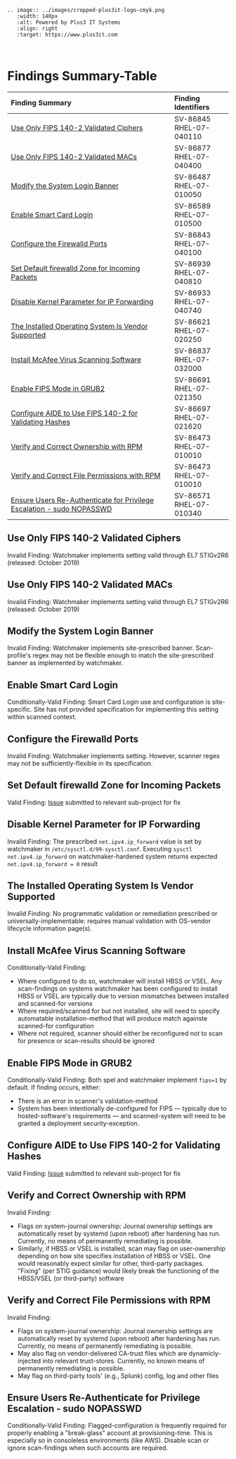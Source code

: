 ```eval_rst
.. image:: ../images/cropped-plus3it-logo-cmyk.png
   :width: 140px
   :alt: Powered by Plus3 IT Systems
   :align: right
   :target: https://www.plus3it.com
```
<br>

# Findings Summary-Table

| Finding Summary | Finding Identifiers |
|:-------------------------------------------------------|:--------------------|
| [Use Only FIPS 140-2 Validated Ciphers](#use-only-fips-140-2-validated-ciphers) | SV-86845<br/>RHEL-07-040110 |
| [Use Only FIPS 140-2 Validated MACs](#use-only-fips-140-2-validated-macs) | SV-86877<br/>RHEL-07-040400 |
| [Modify the System Login Banner](#modify-the-system-login-banner) | SV-86487<br/>RHEL-07-010050 |
| [Enable Smart Card Login](#enable-smart-card-login) | SV-86589<br/>RHEL-07-010500 |
| [Configure the Firewalld Ports](#configure-the-firewalld-ports) | SV-86843<br/>RHEL-07-040100 |
| [Set Default firewalld Zone for Incoming Packets](#set-default-firewalld-zone-for-incoming-packets) | SV-86939<br/>RHEL-07-040810 |
| [Disable Kernel Parameter for IP Forwarding](#disable-kernel-parameter-for-ip-forwarding) | SV-86933<br/>RHEL-07-040740 |
| [The Installed Operating System Is Vendor Supported](#the-installed-operating-system-is-vendor-supported) | SV-86621<br/>RHEL-07-020250 |
| [Install McAfee Virus Scanning Software](#install-mcafee-virus-scanning-software) | SV-86837<br/>RHEL-07-032000 |
| [Enable FIPS Mode in GRUB2](#enable-fips-mode-in-grub2) | SV-86691<br/>RHEL-07-021350 |
| [Configure AIDE to Use FIPS 140-2 for Validating Hashes](#configure-aide-to-use-fips-140-2-for-validating-hashes) | SV-86697<br/>RHEL-07-021620 |
| [Verify and Correct Ownership with RPM](#verify-and-correct-ownership-with-rpm) | SV-86473<br/>RHEL-07-010010 |
| [Verify and Correct File Permissions with RPM](#verify-and-correct-file-permissions-with-rpm) | SV-86473<br/>RHEL-07-010010 |
| [Ensure Users Re-Authenticate for Privilege Escalation - sudo NOPASSWD](#ensure-users-re-authenticate-for-privilege-escalation---sudo-nopasswd) | SV-86571<br/>RHEL-07-010340 |

## Use Only FIPS 140-2 Validated Ciphers

Invalid Finding: Watchmaker implements setting valid through EL7 STIGv2R6 (released: October 2019)

## Use Only FIPS 140-2 Validated MACs 

Invalid Finding:  Watchmaker implements setting valid through EL7 STIGv2R6 (released: October 2019)

## Modify the System Login Banner

Invalid Finding: Watchmaker implements site-prescribed banner. Scan-profile's regex may not be flexible enough to match the site-prescribed banner as implemented by watchmaker.

## Enable Smart Card Login

Conditionally-Valid Finding: Smart Card Login use and configuration is site-specific. Site has not provided specification for implementing this setting within scanned context.

## Configure the Firewalld Ports

Invalid Finding: Watchmaker implements setting. However, scanner regex may not be sufficiently-flexible in its specification.

## Set Default firewalld Zone for Incoming Packets

Valid Finding: [Issue](https://github.com/plus3it/ash-linux-formula/issues/285) submitted to relevant sub-project for fix

## Disable Kernel Parameter for IP Forwarding

Invalid Finding: The prescribed `net.ipv4.ip_forward` value is set by watchmaker in `/etc/sysctl.d/99-sysctl.conf`. Executing `sysctl net.ipv4.ip_forward` on watchmaker-hardened system returns expected `net.ipv4.ip_forward = 0` result

## The Installed Operating System Is Vendor Supported

Invalid Finding: No programmatic validation or remediation prescribed or universally-implementable: requires manual validation with OS-vendor lifecycle information page(s). 

## Install McAfee Virus Scanning Software

Conditionally-Valid Finding: 

* Where configured to do so, watchmaker will install HBSS or VSEL. Any scan-findings on systems watchmaker has been configured to install HBSS or VSEL are typically due to version mismatches between installed and scanned-for versions
* Where required/scanned for but not installed, site will need to specify automatable installation-method that will produce match againste scanned-for configuration
* Where not required, scanner should either be reconfigured not to scan for presence or scan-results should be ignored

## Enable FIPS Mode in GRUB2

Conditionally-Valid Finding: Both spel and watchmaker implement `fips=1` by default. If finding occurs, either:

* There is an error in scanner's validation-method
* System has been intentionally de-configured for FIPS &mdash; typically due to hosted-software's requirements &mdash; and scanned-system will need to be granted a deployment security-exception.

## Configure AIDE to Use FIPS 140-2 for Validating Hashes

Valid Finding: [Issue](https://github.com/plus3it/ash-linux-formula/issues/284) submitted to relevant sub-project for fix

## Verify and Correct Ownership with RPM

Invalid Finding:

* Flags on system-journal ownership: Journal ownership settings are automatically reset by systemd (upon reboot) after hardening has run. Currently, no means of permanently remediating is possible.
* Similarly, if HBSS or VSEL is installed, scan may flag on user-ownership depending on how site specifies installation of HBSS or VSEL. One would reasonably expect similar for other, third-party packages.  "Fixing" (per STIG guidance) would likely break the functioning of the HBSS/VSEL (or third-party) software

## Verify and Correct File Permissions with RPM

Invalid Finding:

* Flags on system-journal ownership: Journal ownership settings are automatically reset by systemd (upon reboot) after hardening has run. Currently, no means of permanently remediating is possible.
* May also flag on vendor-delivered CA-trust files which are dynamicly-injected into relevant trust-stores. Currently, no known means of permanently remediating is possible.
* May flag on third-party tools' (e.g., Splunk) config, log and other files

## Ensure Users Re-Authenticate for Privilege Escalation - sudo NOPASSWD

Conditionally-Valid Finding: Flagged-configuration is frequently required for properly enabling a "break-glass" account at provisioning-time. This is especially so in consoleless environments (like AWS). Disable scan or ignore scan-findings when such accounts are required.
